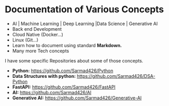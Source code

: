 # Documentation of Various Concepts

- AI | Machine Learning | Deep Learning |Data Science | Generative AI
- Back end Development
- Cloud Native (Docker...)
- Linux (Git...)
- Learn how to document using standard **Markdown.**
- Many more Tech concepts

I have some specific Repositories about some of those concepts.

- **Python:** <https://github.com/Sarmad426/Python>
- **Data Structures with python:** <https://github.com/Sarmad426/DSA-Python>
- **FastAPI:** <https://github.com/Sarmad426/FastAPI>
- **AI:** <https://github.com/Sarmad426/AI>
- **Generative AI:** <https://github.com/Sarmad426/Generative-AI>
